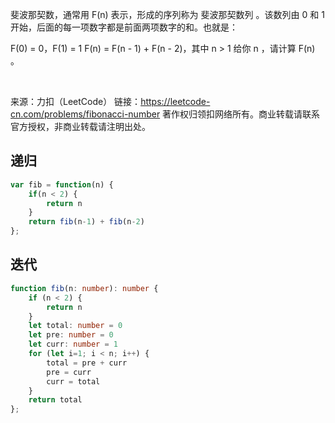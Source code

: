 斐波那契数，通常用 F(n) 表示，形成的序列称为 斐波那契数列 。该数列由 0 和 1 开始，后面的每一项数字都是前面两项数字的和。也就是：

F(0) = 0，F(1) = 1
F(n) = F(n - 1) + F(n - 2)，其中 n > 1
给你 n ，请计算 F(n) 。

 

来源：力扣（LeetCode）
链接：https://leetcode-cn.com/problems/fibonacci-number
著作权归领扣网络所有。商业转载请联系官方授权，非商业转载请注明出处。


## 递归

```js
var fib = function(n) {
    if(n < 2) {
        return n
    }
    return fib(n-1) + fib(n-2)
};
```

## 迭代

```ts
function fib(n: number): number {
    if (n < 2) {
        return n
    }
    let total: number = 0
    let pre: number = 0
    let curr: number = 1
    for (let i=1; i < n; i++) {
        total = pre + curr
        pre = curr
        curr = total
    }
    return total
};
```
